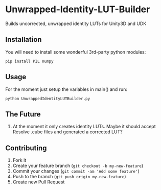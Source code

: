 # Unwrapped-Identity-LUT-Builder

Builds uncorrected, unwrapped identity LUTs for Unity3D and UDK

## Installation

You will need to install some wonderful 3rd-party python modules:

	pip install PIL numpy

## Usage

For the moment just setup the variables in main() and run:

	python UnwrappedIdentityLUTBuilder.py

## The Future

1. At the moment it only creates identity LUTs. Maybe it should accept Resolve .cube files and generated a corrected LUT?


## Contributing

1. Fork it
2. Create your feature branch (`git checkout -b my-new-feature`)
3. Commit your changes (`git commit -am 'Add some feature'`)
4. Push to the branch (`git push origin my-new-feature`)
5. Create new Pull Request

